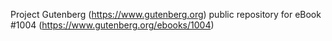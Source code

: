 Project Gutenberg (https://www.gutenberg.org) public repository for eBook #1004 (https://www.gutenberg.org/ebooks/1004)
